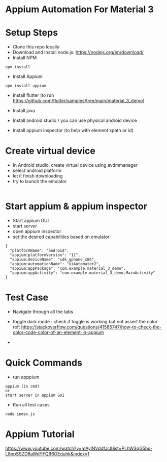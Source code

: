 # Appium Automation For Material 3

# Setup Steps
- Clone this repo locally
- Download and Install node.js: https://nodejs.org/en/download/
- Install NPM
```
npm install
```
- Install Appium
```
npm install appium
```
- Install flutter (to run https://github.com/flutter/samples/tree/main/material_3_demo)
  
- Install java

- Install android studio / you can use physical android device

- Install appium inspector (to help with element xpath or id)

# Create virtual device
- In Android studio, create virtual device using avdmmanager
- select android platform
- let it finish downloading
- try to launch the emulator

```
```
# Start appium & appium inspector
- Start appium GUI
- start server
- open appium inspector
- set the desired capabilities based on emulator
```
{
  "platformName": "android",
  "appium:platformVersion": "11",
  "appium:deviceName": "sdk_gphone_x86",
  "appium:automationName": "UiAutomator2",
  "appium:appPackage": "com.example.material_3_demo",
  "appium:appActivity": "com.example.material_3_demo.MainActivity"
}
```

# Test Case
- Navigate through all the tabs
- toggle dark mode : check if toggle is working but not assert the color ref: https://stackoverflow.com/questions/41585747/how-to-check-the-color-code-color-of-an-element-in-appium

- 
# Quick Commands
- run apppium

```
appium (in cmd)
or
start server in appium GUI
```
- Run all test cases

```
node index.js
```

# Appium Tutorial
https://www.youtube.com/watch?v=mAylNVddfJc&list=PLhW3qG5bs-L8npSSZD6aWdYFQ96OEduhk&index=1
